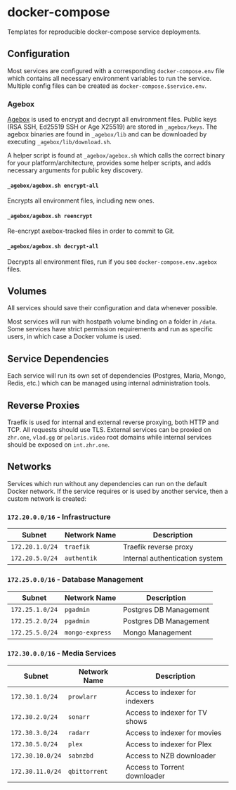 # docker-compose

Templates for reproducible docker-compose service deployments.

## Configuration

Most services are configured with a corresponding `docker-compose.env` file which contains all necessary environment variables to run the service. Multiple config files can be created as `docker-compose.$service.env`.

### Agebox

[Agebox](https://github.com/slok/agebox) is used to encrypt and decrypt all environment files. Public keys (RSA SSH, Ed25519 SSH or Age X25519) are stored in `_agebox/keys`. The agebox binaries are found in `_agebox/lib` and can be downloaded by executing `_agebox/lib/download.sh`.

A helper script is found at `_agebox/agebox.sh` which calls the correct binary for your platform/architecture, provides some helper scripts, and adds necessary arguments for public key discovery.

#### `_agebox/agebox.sh encrypt-all`

Encrypts all environment files, including new ones. 

#### `_agebox/agebox.sh reencrypt`

Re-encrypt axebox-tracked files in order to commit to Git.

#### `_agebox/agebox.sh decrypt-all`

Decrypts all environment files, run if you see `docker-compose.env.agebox` files.



## Volumes

All services should save their configuration and data whenever possible.

Most services will run with hostpath volume binding on a folder in `/data`. Some services have strict permission requirements and run as specific users, in which case a Docker volume is used.

## Service Dependencies

Each service will run its own set of dependencies (Postgres, Maria, Mongo, Redis, etc.) which can be managed using internal administration tools.

## Reverse Proxies

Traefik is used for internal and external reverse proxying, both HTTP and TCP. All requests should use TLS. External services can be proxied on `zhr.one`, `vlad.gg` or `polaris.video` root domains while internal services should be exposed on `int.zhr.one`.

## Networks

Services which run without any dependencies can run on the default Docker network. If the service requires or is used by another service, then a custom network is created:

### `172.20.0.0/16` - Infrastructure

| Subnet          | Network Name    | Description                    |
| --------------- | --------------- | ------------------------------ |
| `172.20.1.0/24` | `traefik`       | Traefik reverse proxy          |
| `172.20.5.0/24` | `authentik`     | Internal authentication system |

### `172.25.0.0/16` - Database Management

| Subnet          | Network Name    | Description            |
| --------------- | --------------- | ---------------------- |
| `172.25.1.0/24` | `pgadmin`       | Postgres DB Management |
| `172.25.2.0/24` | `pgadmin`       | Postgres DB Management |
| `172.25.5.0/24` | `mongo-express` | Mongo Management       |


### `172.30.0.0/16` - Media Services

| Subnet           | Network Name    | Description                    |
| ---------------- | --------------- | ------------------------------ |
| `172.30.1.0/24`  | `prowlarr`      | Access to indexer for indexers |
| `172.30.2.0/24`  | `sonarr`        | Access to indexer for TV shows |
| `172.30.3.0/24`  | `radarr`        | Access to indexer for movies   |
| `172.30.5.0/24`  | `plex`          | Access to indexer for Plex     |
| `172.30.10.0/24` | `sabnzbd`       | Access to NZB downloader       |
| `172.30.11.0/24` | `qbittorrent`   | Access to Torrent downloader   |
